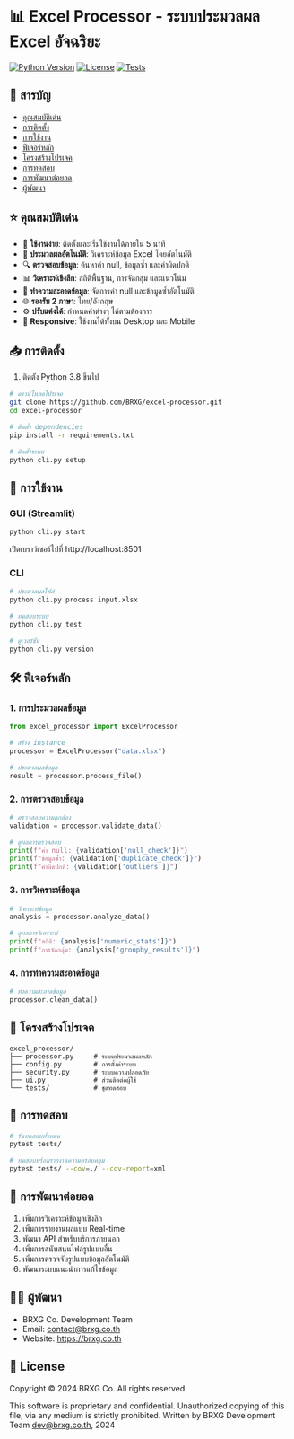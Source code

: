 # 📊 Excel Processor - ระบบประมวลผล Excel อัจฉริยะ

[![Python Version](https://img.shields.io/badge/python-3.8%2B-blue)]()
[![License](https://img.shields.io/badge/license-BRXG%20Co.-green)]()
[![Tests](https://img.shields.io/badge/tests-passing-brightgreen)]()

## 📌 สารบัญ
- [คุณสมบัติเด่น](#-คุณสมบัติเด่น)
- [การติดตั้ง](#-การติดตั้ง)
- [การใช้งาน](#-การใช้งาน)
- [ฟีเจอร์หลัก](#-ฟีเจอร์หลัก)
- [โครงสร้างโปรเจค](#-โครงสร้างโปรเจค)
- [การทดสอบ](#-การทดสอบ)
- [การพัฒนาต่อยอด](#-การพัฒนาต่อยอด)
- [ผู้พัฒนา](#-ผู้พัฒนา)

## ⭐ คุณสมบัติเด่น
- 🚀 **ใช้งานง่าย**: ติดตั้งและเริ่มใช้งานได้ภายใน 5 นาที
- 🔄 **ประมวลผลอัตโนมัติ**: วิเคราะห์ข้อมูล Excel โดยอัตโนมัติ
- 🔍 **ตรวจสอบข้อมูล**: ค้นหาค่า null, ข้อมูลซ้ำ และค่าผิดปกติ
- 📊 **วิเคราะห์เชิงลึก**: สถิติพื้นฐาน, การจัดกลุ่ม และแนวโน้ม
- 🧹 **ทำความสะอาดข้อมูล**: จัดการค่า null และข้อมูลซ้ำอัตโนมัติ
- 🌐 **รองรับ 2 ภาษา**: ไทย/อังกฤษ
- ⚙️ **ปรับแต่งได้**: กำหนดค่าต่างๆ ได้ตามต้องการ
- 📱 **Responsive**: ใช้งานได้ทั้งบน Desktop และ Mobile

## 📥 การติดตั้ง
1. ติดตั้ง Python 3.8 ขึ้นไป
```bash
# ดาวน์โหลดโปรเจค
git clone https://github.com/BRXG/excel-processor.git
cd excel-processor

# ติดตั้ง dependencies
pip install -r requirements.txt

# ติดตั้งระบบ
python cli.py setup
```

## 🚀 การใช้งาน
### GUI (Streamlit)
```bash
python cli.py start
```
เปิดเบราว์เซอร์ไปที่ http://localhost:8501

### CLI
```bash
# ประมวลผลไฟล์
python cli.py process input.xlsx

# ทดสอบระบบ
python cli.py test

# ดูเวอร์ชัน
python cli.py version
```

## 🛠️ ฟีเจอร์หลัก

### 1. การประมวลผลข้อมูล
```python
from excel_processor import ExcelProcessor

# สร้าง instance
processor = ExcelProcessor("data.xlsx")

# ประมวลผลข้อมูล
result = processor.process_file()
```

### 2. การตรวจสอบข้อมูล
```python
# ตรวจสอบความถูกต้อง
validation = processor.validate_data()

# ดูผลการตรวจสอบ
print(f"ค่า null: {validation['null_check']}")
print(f"ข้อมูลซ้ำ: {validation['duplicate_check']}")
print(f"ค่าผิดปกติ: {validation['outliers']}")
```

### 3. การวิเคราะห์ข้อมูล
```python
# วิเคราะห์ข้อมูล
analysis = processor.analyze_data()

# ดูผลการวิเคราะห์
print(f"สถิติ: {analysis['numeric_stats']}")
print(f"การจัดกลุ่ม: {analysis['groupby_results']}")
```

### 4. การทำความสะอาดข้อมูล
```python
# ทำความสะอาดข้อมูล
processor.clean_data()
```

## 📁 โครงสร้างโปรเจค
```
excel_processor/
├── processor.py     # ระบบประมวลผลหลัก
├── config.py        # การตั้งค่าระบบ
├── security.py      # ระบบความปลอดภัย
├── ui.py            # ส่วนติดต่อผู้ใช้
└── tests/           # ชุดทดสอบ
```

## 🧪 การทดสอบ
```bash
# รันทดสอบทั้งหมด
pytest tests/

# ทดสอบพร้อมรายงานความครอบคลุม
pytest tests/ --cov=./ --cov-report=xml
```

## 🔄 การพัฒนาต่อยอด
1. เพิ่มการวิเคราะห์ข้อมูลเชิงลึก
2. เพิ่มการรายงานผลแบบ Real-time
3. พัฒนา API สำหรับบริการภายนอก
4. เพิ่มการสนับสนุนไฟล์รูปแบบอื่น
5. เพิ่มการตรวจจับรูปแบบข้อมูลอัตโนมัติ
6. พัฒนาระบบแนะนำการแก้ไขข้อมูล

## 👨‍💻 ผู้พัฒนา
- BRXG Co. Development Team
- Email: contact@brxg.co.th
- Website: https://brxg.co.th

## 📝 License
Copyright © 2024 BRXG Co. All rights reserved.

This software is proprietary and confidential. 
Unauthorized copying of this file, via any medium is strictly prohibited.
Written by BRXG Development Team <dev@brxg.co.th>, 2024 
